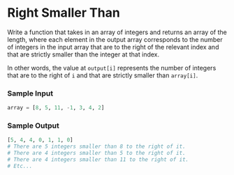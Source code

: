 # Right Smaller Than

Write a function that takes in an array of integers and returns an array of the
length, where each element in the output array corresponds to the number of
integers in the input array that are to the right of the relevant index and
that are strictly smaller than the integer at that index.

In other words, the value at `output[i]` represents the number of integers
that are to the right of `i` and that are strictly smaller than `array[i]`.

### Sample Input

```python
array = [8, 5, 11, -1, 3, 4, 2]
```

### Sample Output

```python
[5, 4, 4, 0, 1, 1, 0]
# There are 5 integers smaller than 8 to the right of it.
# There are 4 integers smaller than 5 to the right of it.
# There are 4 integers smaller than 11 to the right of it.
# Etc...
```
